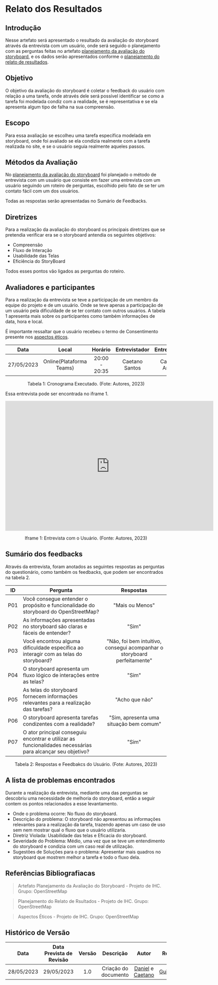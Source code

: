 # Relato dos Resultados

## Introdução
Nesse artefato será apresentado o resultado da avaliação do storyboard através da entrevista com um usuário, onde será seguido o planejamento com as perguntas feitas no artefato [planejamento da avaliação do storyboard](planejamento_storyboard.md), e os dados serão apresentados conforme o [planejamento do relato de resultados](planejamento_relato.md).

## Objetivo
O objetivo da avaliação do storyboard é coletar o feedback do usuário com relação a uma tarefa, onde através dele será possível identificar se como a tarefa foi modelada condiz com a realidade, se é representativa e se ela apresenta algum tipo de falha na sua compreensão.

## Escopo
Para essa avaliação se escolheu uma tarefa específica modelada em storyboard, onde foi avaliado se ela condizia realmente com a tarefa realizada no site, e se o usuário seguia realmente aqueles passos.

## Métodos da Avaliação
No [planejamento da avaliação do storyboard](planejamento_storyboard.md) foi planejado o método de entrevista com um usuário que consiste em fazer uma entrevista com um usuário seguindo um roteiro de perguntas, escolhido pelo fato de se ter um contato fácil com um dos usuários.

Todas as respostas serão apresentadas no Sumário de Feedbacks.

## Diretrizes
Para a realização da avaliação do storyboard os principais diretrizes que se pretendia verificar era se o storyboard antendia os seguintes objetivos:

* Compreensão
* Fluxo de Interação
* Usabilidade das Telas
* Eficiência do StoryBoard

Todos esses pontos vão ligados as perguntas do roteiro.

## Avaliadores e participantes
Para a realização da entrevista se teve a participação de um membro da equipe do projeto e de um usuário. Onde se teve apenas a participação de um usuário pela dificuldade de se ter contato com outros usuários. A tabela 1 apresenta mais sobre os participantes como também informações de data, hora e local.

É importante ressaltar que o usuário recebeu o termo de Consentimento presente nos [aspectos éticos](../../Planejamento/Aspectos_Eticos.md).

<center>

|    Data    |          Local           |    Horário    |  Entrevistador |  Entrevistado  |
|:----------:|:------------------------:|:-------------:|:--------------:|:--------------:|
| 27/05/2023 | Online(Plataforma Teams) | 20:00 - 20:35 | Caetano Santos | Carla de Araujo|

</center>
<p align="center">Tabela 1: Cronograma Executado. (Fote: Autores, 2023)</p>

Essa entrevista pode ser encontrada no iframe 1.

<center>

<iframe width="650" height="405" src="https://www.youtube.com/embed/yqRaKQmadVk" title="YouTube video player" frameborder="0" allow="accelerometer; autoplay; clipboard-write; encrypted-media; gyroscope; picture-in-picture; web-share" allowfullscreen></iframe>

<p>Iframe 1: Entrevista com o Usuário. (Fonte: Autores, 2023) </p>

</center>

## Sumário dos feedbacks
Através da entrevista, foram anotados as seguintes respostas as perguntas do questionário, como também os feedbacks, que podem ser encontrados na tabela 2.

<center>

|     ID     | Pergunta  |  Respostas  |
|:----------:|-----------|:-----------:|
| P01 | Você consegue entender o propósito e funcionalidade do storyboard do OpenStreetMap? | "Mais ou Menos" |
| P02 | As informações apresentadas no storyboard são claras e fáceis de entender? | "Sim" |
| P03 | Você encontrou alguma dificuldade específica ao interagir com as telas do storyboard?  | "Não, foi bem intuitivo, consegui acompanhar o storyboard perfeitamente" |
| P04 | O storyboard apresenta um fluxo lógico de interações entre as telas? | "Sim" |
| P05 | As telas do storyboard fornecem informações relevantes para a realização das tarefas? | "Acho que não" |
| P06 | O storyboard apresenta tarefas condizentes com a realidade? | "Sim, apresenta uma situação bem comum" |
| P07 | O ator principal conseguiu encontrar e utilizar as funcionalidades necessárias para alcançar seu objetivo? | "Sim" |

</center>
<p align="center">Tabela 2: Respostas e Feedbakcs do Usuário. (Fote: Autores, 2023)</p>

## A lista de problemas encontrados
Durante a realização da entrevista, mediante uma das perguntas se descobriu uma necessidade de melhoria do storyboard, então a seguir contem os pontos relacionados a esse levantamento.

* Onde o problema ocorre: No fluxo do storyboard.
* Descrição do problema: O storyboard não apresentou as informações relevantes para a realização da tarefa, trazendo apenas um caso de uso sem nem mostrar qual o fluxo que o usuário utilizaria.
* Diretriz Violada: Usabilidade das telas e Eficacia do storyboard.
* Severidade do Problema: Médio, uma vez que se teve um entendimento do storyboard e condizia com um caso real de utilização.
* Sugestões de Soluções para o problema: Apresentar mais quadros no storyboard que mostrem melhor a tarefa e todo o fluxo dela.


## Referências Bibliografiacas

> Artefato Planejamento da Avaliação do Storyboard - Projeto de IHC. Grupo: OpenStreetMap

> Planejamento do Relato de Rsultados - Projeto de IHC. Grupo: OpenStreetMap

> Aspectos Éticos - Projeto de IHC. Grupo: OpenStreetMap


## Histórico de Versão
|    Data    | Data Prevista de Revisão | Versão |      Descrição       |                                                                Autor                                                                 |               Revisor               |
| :--------: | :----------------------: | :----: | :------------------: | :----------------------------------------------------------------------------------------------------------------------------------: | :---------------------------------: |
| 28/05/2023 |        29/05/2023        |  1.0   | Criação do documento | [Daniel](https://github.com/daniel-de-sousa) e [Caetano](https://github.com/caeslucio) | [Guilherme](https://github.com/guilhermekishimoto) |